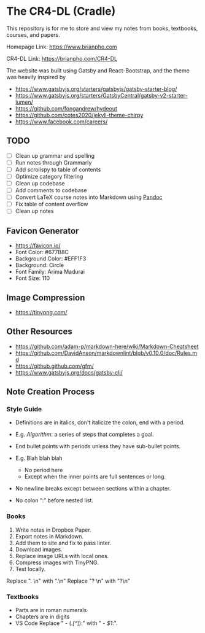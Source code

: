 # The CR4-DL (Cradle)

This repository is for me to store and view my notes from books, textbooks, courses, and papers.

Homepage Link: <https://www.brianpho.com>

CR4-DL Link: <https://brianpho.com/CR4-DL>

The website was built using Gatsby and React-Bootstrap, and the theme was heavily inspired by

- <https://www.gatsbyjs.org/starters/gatsbyjs/gatsby-starter-blog/>
- <https://www.gatsbyjs.org/starters/GatsbyCentral/gatsby-v2-starter-lumen/>
- <https://github.com/fongandrew/hydeout>
- <https://github.com/cotes2020/jekyll-theme-chirpy>
- <https://www.facebook.com/careers/>

## TODO

- [ ] Clean up grammar and spelling
- [ ] Run notes through Grammarly
- [ ] Add scrollspy to table of contents
- [ ] Optimize category filtering
- [ ] Clean up codebase
- [ ] Add comments to codebase
- [ ] Convert LaTeX course notes into Markdown using [Pandoc](https://pandoc.org/getting-started.html)
- [ ] Fix table of content overflow
- [ ] Clean up notes

## Favicon Generator

- <https://favicon.io/>
- Font Color: #677B8C
- Background Color: #EFF1F3
- Background: Circle
- Font Family: Arima Madurai
- Font Size: 110

## Image Compression

- <https://tinypng.com/>

## Other Resources

- <https://github.com/adam-p/markdown-here/wiki/Markdown-Cheatsheet>
- <https://github.com/DavidAnson/markdownlint/blob/v0.10.0/doc/Rules.md>
- <https://github.github.com/gfm/>
- <https://www.gatsbyjs.org/docs/gatsby-cli/>

## Note Creation Process

### Style Guide

- Definitions are in italics, don't italicize the colon, end with a period.
- E.g. *Algorithm*: a series of steps that completes a goal.

- End bullet points with periods unless they have sub-bullet points.
- E.g. Blah blah blah
  - No period here
  - Except when the inner points are full sentences or long.

- No newline breaks except between sections within a chapter.
- No colon “:” before nested list.

### Books

1. Write notes in Dropbox Paper.
2. Export notes in Markdown.
3. Add them to site and fix to pass linter.
4. Download images.
5. Replace image URLs with local ones.
6. Compress images with TinyPNG.
7. Test locally.

Replace "\. \n" with ".\n"
Replace "\? \n" with "?\n"

### Textbooks

- Parts are in roman numerals
- Chapters are in digits
- VS Code Replace "  - (.*[^*]):" with "  - *$1*:".
